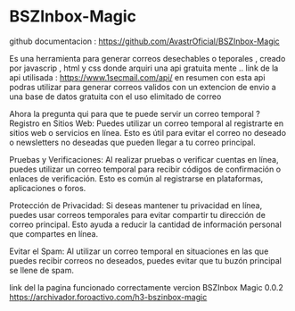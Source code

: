 # BSZInbox-Magic

github documentacion : https://github.com/AvastrOficial/BSZInbox-Magic

Es una herramienta para generar correos desechables o teporales , creado por javascrip , html y css donde arquiri una api gratuita mente .. link de la api utilisada : https://www.1secmail.com/api/ en resumen con esta api podras utilizar para generar correos validos con un extencion de envio a una base de datos gratuita con el uso elimitado de correo

Ahora la pregunta qui para que te puede servir un correo temporal ?
Registro en Sitios Web: Puedes utilizar un correo temporal al registrarte en sitios web o servicios en línea. Esto es útil para evitar el correo no deseado o newsletters no deseadas que pueden llegar a tu correo principal.

Pruebas y Verificaciones: Al realizar pruebas o verificar cuentas en línea, puedes utilizar un correo temporal para recibir códigos de confirmación o enlaces de verificación. Esto es común al registrarse en plataformas, aplicaciones o foros.

Protección de Privacidad: Si deseas mantener tu privacidad en línea, puedes usar correos temporales para evitar compartir tu dirección de correo principal. Esto ayuda a reducir la cantidad de información personal que compartes en línea.

Evitar el Spam: Al utilizar un correo temporal en situaciones en las que puedes recibir correos no deseados, puedes evitar que tu buzón principal se llene de spam.

link del la pagina funcionado correctamente vercion BSZInbox Magic 0.0.2 https://archivador.foroactivo.com/h3-bszinbox-magic
